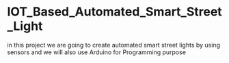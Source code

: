 # IOT_Based_Automated_Smart_Street_Light
in this project we are going to create automated smart street lights by using sensors and we will also use Arduino for Programming purpose

